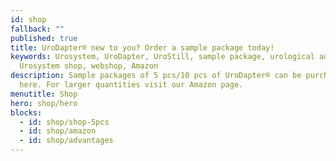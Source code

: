 ```yaml
---
id: shop
fallback: ""
published: true
title: UroDapter® new to you? Order a sample package today!
keywords: Urosystem, UroDapter, UroStill, sample package, urological adapter,
  Urosystem shop, webshop, Amazon
description: Sample packages of 5 pcs/10 pcs of UroDapter® can be purchased
  here. For larger quantities visit our Amazon page.
menutitle: Shop
hero: shop/hero
blocks:
  - id: shop/shop-5pcs
  - id: shop/amazon
  - id: shop/advantages
---
```

